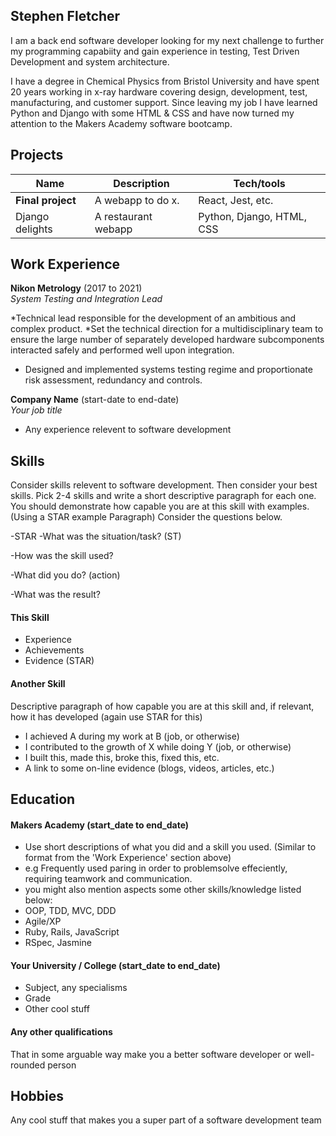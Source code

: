 ## Stephen Fletcher

I am a back end software developer looking for my next challenge to further my programming capabiity and gain experience in testing, Test Driven Development and system architecture.

I have a degree in Chemical Physics from Bristol University and have spent 20 years working in x-ray hardware covering design, development, test, manufacturing, and customer support. Since leaving my job I have learned Python and Django with some HTML & CSS and have now turned my attention to the Makers Academy software bootcamp.

## Projects

| Name                         | Description         | Tech/tools                 |
| ---------------------------- | ------------------- | -------------------------- |
| **Final project**            | A webapp to do x.   | React, Jest, etc.          |
| Django delights              | A restaurant webapp | Python, Django, HTML, CSS  |

## Work Experience

**Nikon Metrology** (2017 to 2021)  
_System Testing and Integration Lead_ 

*Technical lead responsible for the development of an ambitious and complex product.
*Set the technical direction for a multidisciplinary team to ensure the large number of separately developed hardware subcomponents interacted safely and performed well upon integration.
* Designed and implemented systems testing regime and proportionate risk assessment, redundancy and controls.

**Company Name** (start-date to end-date)  
_Your job title_

- Any experience relevent to software development

## Skills

Consider skills relevent to software development. Then consider your best skills. Pick 2-4 skills and write a short descriptive paragraph for each one. You should demonstrate how capable you are at this skill with examples.
(Using a STAR example Paragraph) Consider the questions below.

-STAR
-What was the situation/task? (ST)

-How was the skill used?

-What did you do? (action)

-What was the result?


#### This Skill

- Experience
- Achievements
- Evidence (STAR)

#### Another Skill

Descriptive paragraph of how capable you are at this skill and, if relevant, how it has developed (again use STAR for this)

- I achieved A during my work at B (job, or otherwise)
- I contributed to the growth of X while doing Y (job, or otherwise)
- I built this, made this, broke this, fixed this, etc.
- A link to some on-line evidence (blogs, videos, articles, etc.)

## Education

#### Makers Academy (start_date to end_date)
- Use short descriptions of what you did and a skill you used. (Similar to format from the 'Work Experience' section above)
- e.g Frequently used paring in order to problemsolve effeciently, requiring teamwork and communication.
- you might also mention aspects some other skills/knowledge listed below: 
- OOP, TDD, MVC, DDD
- Agile/XP
- Ruby, Rails, JavaScript
- RSpec, Jasmine

#### Your University / College (start_date to end_date)

- Subject, any specialisms
- Grade
- Other cool stuff

#### Any other qualifications

That in some arguable way make you a better software developer or well-rounded person

## Hobbies

Any cool stuff that makes you a super part of a software development team
